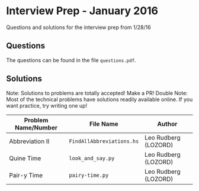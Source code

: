 # Interview Prep - January 2016
Questions and solutions for the interview prep from 1/28/16

## Questions
The questions can be found in the file `questions.pdf`.

## Solutions

Note: Solutions to problems are totally accepted! Make a PR!
Double Note: Most of the technical problems have solutions readily available online. If you want practice, try writing one up!

| Problem Name/Number  | File Name | Author |
| ------------- | ------------- | ------------- |
| Abbreviation II  | `FindAllAbbreviations.hs`  | Leo Rudberg (LOZORD) |
| Quine Time  | `look_and_say.py`  | Leo Rudberg (LOZORD) |
| Pair-y Time | `pairy-time.py` | Leo Rudberg (LOZORD)
